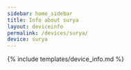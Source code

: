 ```yaml
---
sidebar: home_sidebar
title: Info about surya
layout: deviceinfo
permalink: /devices/surya/
device: surya
---
```

{% include templates/device_info.md %}
